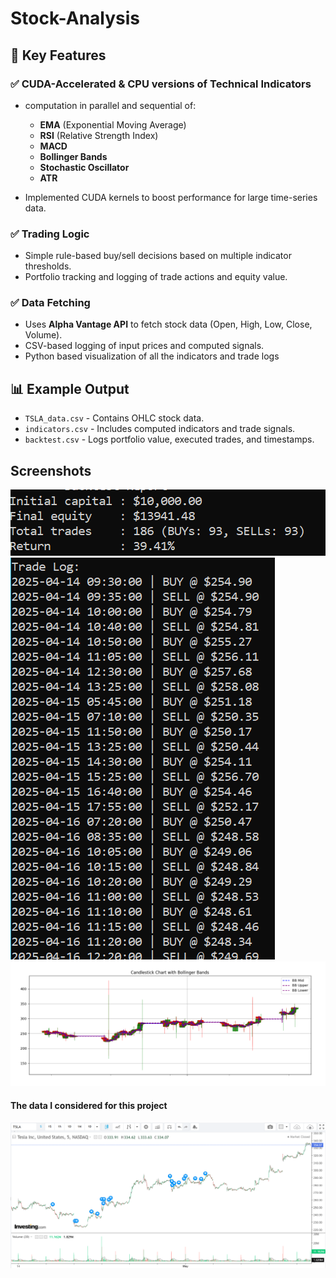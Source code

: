 # Stock-Analysis

## 🚀 Key Features

### ✅ CUDA-Accelerated & CPU versions of Technical Indicators
- computation in parallel and sequential of:
  - **EMA** (Exponential Moving Average)
  - **RSI** (Relative Strength Index)
  - **MACD**
  - **Bollinger Bands**
  - **Stochastic Oscillator**
  - **ATR**

- Implemented CUDA kernels to boost performance for large time-series data.

### ✅ Trading Logic
- Simple rule-based buy/sell decisions based on multiple indicator thresholds.
- Portfolio tracking and logging of trade actions and equity value.

### ✅ Data Fetching
- Uses **Alpha Vantage API** to fetch stock data (Open, High, Low, Close, Volume).
- CSV-based logging of input prices and computed signals.
- Python based visualization of all the indicators and trade logs

## 📊 Example Output

- `TSLA_data.csv` - Contains OHLC stock data.
- `indicators.csv` - Includes computed indicators and trade signals.
- `backtest.csv` - Logs portfolio value, executed trades, and timestamps.

## Screenshots

![App Screenshot](./images/tradelog-snippet.png)
![App Screenshot](./images/backtest.png)
![App Screenshot](./images/candlestick-BB.png)

#### The data I considered for this project

![App Screenshot](./images/image.png)